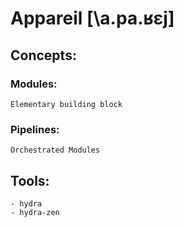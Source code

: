 # Appareil [\a.pa.ʁɛj\]

## Concepts:
### Modules:
    Elementary building block
    
### Pipelines:
    Orchestrated Modules

## Tools:
    - hydra
    - hydra-zen
